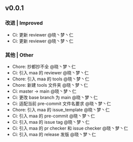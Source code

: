 ## v0.0.1

### 改进 | Improved

* Ci: 更新 reviewer @晓丶梦丶仁
* Ci: 更新 reviewer @晓丶梦丶仁

### 其他 | Other

* Chore: 抄都抄不全 @晓丶梦丶仁
* Ci: 引入 maa 的 reviewer @晓丶梦丶仁
* Chore: 引入 maa 的 tools @晓丶梦丶仁
* Chore: 新建 tools 文件夹 @晓丶梦丶仁
* Ci: master -> main @晓丶梦丶仁
* Ci: 更改 base branch 为 main @晓丶梦丶仁
* Ci: 适配当前 pre-commit 文件名要求 @晓丶梦丶仁
* Chore: 引入 maa 的 issue_template @晓丶梦丶仁
* Ci: 引入 maa 的 pre-commit @晓丶梦丶仁
* Ci: 引入 maa 的 issue tag @晓丶梦丶仁
* Ci: 引入 maa 的 pr checker 和 issue checker @晓丶梦丶仁
* Ci: 引入 maa 的 release 发版 @晓丶梦丶仁
